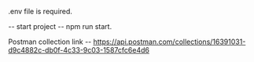 .env file is required.

-- start project -- npm run start.

Postman collection link -- https://api.postman.com/collections/16391031-d9c4882c-db0f-4c33-9c03-1587cfc6e4d6